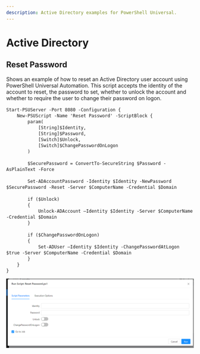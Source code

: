 ```yaml
---
description: Active Directory examples for PowerShell Universal.
---
```


# Active Directory

## Reset Password

Shows an example of how to reset an Active Directory user account using PowerShell Universal Automation. This script accepts the identity of the account to reset, the password to set, whether to unlock the account and whether to require the user to change their password on logon.

```text
Start-PSUServer -Port 8080 -Configuration {
    New-PSUScript -Name 'Reset Password' -ScriptBlock {
        param(
            [String]$Identity,
            [String]$Password,
            [Switch]$Unlock,
            [Switch]$ChangePasswordOnLogon
        )
        
        $SecurePassword = ConvertTo-SecureString $Password -AsPlainText -Force
        
        Set-ADAccountPassword -Identity $Identity -NewPassword $SecurePassword -Reset -Server $ComputerName -Credential $Domain
        
        if ($Unlock)
        {
            Unlock-ADAccount –Identity $Identity -Server $ComputerName -Credential $Domain
        }
        
        if ($ChangePasswordOnLogon)
        {
            Set-ADUser –Identity $Identity -ChangePasswordAtLogon $true -Server $ComputerName -Credential $Domain
        }
    }
}
```

![](../.gitbook/assets/image%20%28197%29.png)



